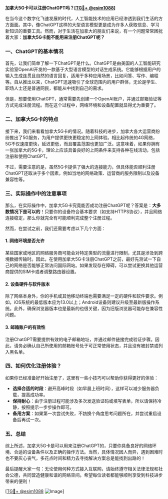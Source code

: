 **加拿大5G卡可以注册ChatGPT吗？[[TG💪+ @esim1088](https://t.me/s/esim1088)]**

在当今这个数字化飞速发展的时代，人工智能技术的应用已经渗透到我们生活的方方面面。其中，像ChatGPT这样的大型语言模型更是成为许多人获取信息、学习新知识的重要工具。然而，对于生活在加拿大的朋友们来说，有一个问题常常困扰着大家：**加拿大5G卡能不能用来注册ChatGPT呢？**

### 一、ChatGPT的基本情况

首先，让我们简单了解一下ChatGPT是什么。ChatGPT是由美国的人工智能研究实验室OpenAI开发的一款基于大型语言模型的对话生成系统。它能够根据用户的输入生成连贯且自然的语言回复，适用于多种应用场景，比如问答、写作、编程等。自从推出以来，ChatGPT迅速吸引了全球范围内的用户群体，无论是学生、职场人士还是普通网民，都能从中找到自己的需求。

但是，想要使用ChatGPT，通常需要先创建一个OpenAI账户，并通过邮箱验证等方式完成注册流程。而在这个过程中，网络环境和设备配置就显得尤为重要了。

### 二、加拿大5G卡的特点

接下来，我们来看看加拿大5G卡的情况。随着科技的进步，加拿大各大运营商纷纷推出了5G服务，为用户提供更快更稳定的上网体验。相比起传统的4G网络，5G不仅速度更快，延迟更低，而且覆盖范围也更加广泛。这意味着，如果你拥有一张加拿大的5G卡，理论上应该具备良好的上网条件来支持各种在线活动，包括注册和使用ChatGPT。

不过，需要注意的是，虽然5G卡提供了强大的连接能力，但具体能否顺利注册ChatGPT还取决于多个因素，例如当地的网络政策、运营商的服务限制以及设备兼容性等。

### 三、实际操作中的注意事项

那么，在实际操作中，加拿大5G卡究竟能否成功注册ChatGPT呢？答案是：**大多数情况下是可以的**！只要你的设备符合基本要求（如支持HTTPS协议），并且网络连接稳定，那么你就完全有可能顺利完成整个注册过程。

然而，在尝试之前，我们还需要考虑以下几个方面：

#### 1. 网络环境是否允许
某些国家或地区的网络服务商可能会对特定类型的流量进行限制，尤其是涉及到跨境数据传输时。因此，在使用加拿大5G卡注册ChatGPT之前，最好先测试一下自己的网络是否能够正常访问国际网站。如果发现存在障碍，可以尝试更换其他运营商提供的SIM卡或者调整路由器设置。

#### 2. 设备硬件与软件版本
除了网络本身外，你的手机或其他移动终端也需要满足一定的硬件和软件要求。例如，iOS系统的最低版本应为13.0以上；Android设备则建议升级至最新版操作系统。此外，确保浏览器版本也是最新的也很关键，因为旧版浏览器可能存在兼容性问题。

#### 3. 邮箱账户的有效性
注册ChatGPT需要提供有效的电子邮箱地址，并通过邮件链接完成验证步骤。因此，请务必确认自己所使用的邮箱账号处于可正常使用状态，并且没有被封禁或列入黑名单。

### 四、如何优化注册体验？

如果你已经准备好开始注册了，这里有一些小技巧可以帮助你获得更好的体验：

- **选择合适的时段**：避开高峰时段（如早晨上班时间），这样可以减少服务器负载，提高成功率。
- **保持耐心**：由于注册过程可能涉及多次发送验证码或填写表单，所以请保持冷静，按照提示一步步操作即可。
- **备用方案**：如果第一次尝试失败，不妨换个角度思考问题所在，并尝试重启设备后再试一次。

### 五、总结

综上所述，加拿大5G卡是可以用来注册ChatGPT的，只要你具备良好的网络环境、合适的设备条件以及正确的操作方法。当然，具体情况因人而异，遇到困难时也不要灰心丧气，多花点时间和精力去寻找解决方案总是能找到出路的！

最后提醒大家一句：无论使用何种方式接入互联网，请始终遵守相关法律法规和社会公德，共同营造健康和谐的网络空间。希望每位读者都能够顺利享受到科技进步带来的便利！

[[TG💪+ @esim1088](https://t.me/s/esim1088) ![Image](https://i.postimg.cc/4NQfJmqS/Snipaste-2025-05-13-00-14-12.png)]